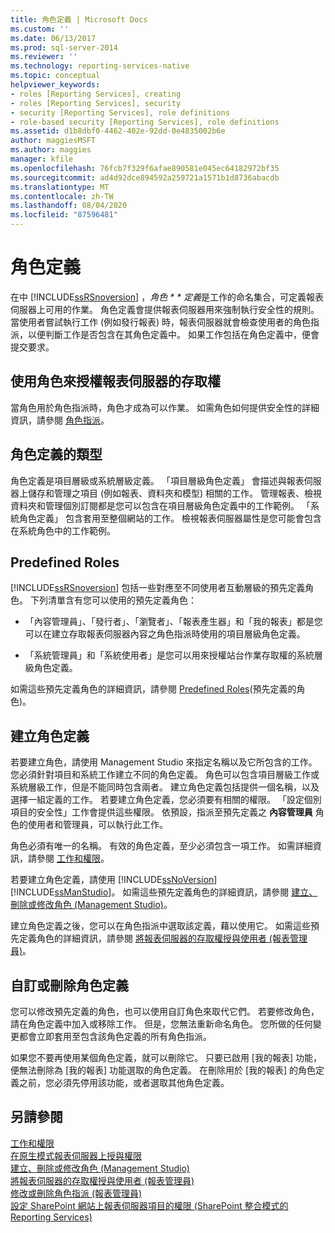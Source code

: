 ```yaml
---
title: 角色定義 | Microsoft Docs
ms.custom: ''
ms.date: 06/13/2017
ms.prod: sql-server-2014
ms.reviewer: ''
ms.technology: reporting-services-native
ms.topic: conceptual
helpviewer_keywords:
- roles [Reporting Services], creating
- roles [Reporting Services], security
- security [Reporting Services], role definitions
- role-based security [Reporting Services], role definitions
ms.assetid: d1b8dbf0-4462-402e-92dd-0e4835002b6e
author: maggiesMSFT
ms.author: maggies
manager: kfile
ms.openlocfilehash: 76fcb7f329f6afae890581e045ec64182972bf35
ms.sourcegitcommit: ad4d92dce894592a259721a1571b1d8736abacdb
ms.translationtype: MT
ms.contentlocale: zh-TW
ms.lasthandoff: 08/04/2020
ms.locfileid: "87596481"
---
```

# <a name="role-definitions"></a>角色定義
  在中 [!INCLUDE[ssRSnoversion](../../includes/ssrsnoversion-md.md)] ，*角色 * * 定義*是工作的命名集合，可定義報表伺服器上可用的作業。 角色定義會提供報表伺服器用來強制執行安全性的規則。 當使用者嘗試執行工作 (例如發行報表) 時，報表伺服器就會檢查使用者的角色指派，以便判斷工作是否包含在其角色定義中。 如果工作包括在角色定義中，便會提交要求。  
  
## <a name="using-roles-to-authorize-access-to-a-report-server"></a>使用角色來授權報表伺服器的存取權  
 當角色用於角色指派時，角色才成為可以作業。 如需角色如何提供安全性的詳細資訊，請參閱 [角色指派](role-assignments.md)。  
  
## <a name="types-of-role-definitions"></a>角色定義的類型  
 角色定義是項目層級或系統層級定義。 「項目層級角色定義」  會描述與報表伺服器上儲存和管理之項目 (例如報表、資料夾和模型) 相關的工作。 管理報表、檢視資料夾和管理個別訂閱都是您可以包含在項目層級角色定義中的工作範例。 「系統角色定義」  包含套用至整個網站的工作。 檢視報表伺服器屬性是您可能會包含在系統角色中的工作範例。  
  
## <a name="predefined-roles"></a>Predefined Roles  
 [!INCLUDE[ssRSnoversion](../../includes/ssrsnoversion-md.md)] 包括一些對應至不同使用者互動層級的預先定義角色。 下列清單含有您可以使用的預先定義角色：  
  
-   「內容管理員」、「發行者」、「瀏覽者」、「報表產生器」和「我的報表」都是您可以在建立存取報表伺服器內容之角色指派時使用的項目層級角色定義。  
  
-   「系統管理員」和「系統使用者」是您可以用來授權站台作業存取權的系統層級角色定義。  
  
 如需這些預先定義角色的詳細資訊，請參閱 [Predefined Roles](role-definitions-predefined-roles.md)(預先定義的角色)。  
  
## <a name="creating-a-role-definition"></a>建立角色定義  
 若要建立角色，請使用 Management Studio 來指定名稱以及它所包含的工作。 您必須針對項目和系統工作建立不同的角色定義。 角色可以包含項目層級工作或系統層級工作，但是不能同時包含兩者。 建立角色定義包括提供一個名稱，以及選擇一組定義的工作。 若要建立角色定義，您必須要有相關的權限。 「設定個別項目的安全性」工作會提供這些權限。 依預設，指派至預先定義之 **內容管理員** 角色的使用者和管理員，可以執行此工作。  
  
 角色必須有唯一的名稱。 有效的角色定義，至少必須包含一項工作。 如需詳細資訊，請參閱 [工作和權限](tasks-and-permissions.md)。  
  
 若要建立角色定義，請使用 [!INCLUDE[ssNoVersion](../../includes/ssnoversion-md.md)] [!INCLUDE[ssManStudio](../../includes/ssmanstudio-md.md)]。 如需這些預先定義角色的詳細資訊，請參閱 [建立、刪除或修改角色 &#40;Management Studio&#41;](role-definitions-create-delete-or-modify.md)。  
  
 建立角色定義之後，您可以在角色指派中選取該定義，藉以使用它。 如需這些預先定義角色的詳細資訊，請參閱 [將報表伺服器的存取權授與使用者 &#40;報表管理員&#41;](grant-user-access-to-a-report-server.md)。  
  
## <a name="customize-or-delete-a-role-definition"></a>自訂或刪除角色定義  
 您可以修改預先定義的角色，也可以使用自訂角色來取代它們。 若要修改角色，請在角色定義中加入或移除工作。 但是，您無法重新命名角色。 您所做的任何變更都會立即套用至包含該角色定義的所有角色指派。  
  
 如果您不要再使用某個角色定義，就可以刪除它。 只要已啟用 [我的報表] 功能，便無法刪除為 [我的報表] 功能選取的角色定義。 在刪除用於 [我的報表] 的角色定義之前，您必須先停用該功能，或者選取其他角色定義。  
  
## <a name="see-also"></a>另請參閱  
 [工作和權限](tasks-and-permissions.md)   
 [在原生模式報表伺服器上授與權限](granting-permissions-on-a-native-mode-report-server.md)   
 [建立、刪除或修改角色 &#40;Management Studio&#41;](role-definitions-create-delete-or-modify.md)   
 [將報表伺服器的存取權授與使用者 &#40;報表管理員&#41;](grant-user-access-to-a-report-server.md)   
 [修改或刪除角色指派 &#40;報表管理員&#41;](role-assignments-modify-or-delete.md)   
 [設定 SharePoint 網站上報表伺服器項目的權限 &#40;SharePoint 整合模式的 Reporting Services&#41;](set-permissions-for-report-server-items-on-a-sharepoint-site.md)  
  
  
